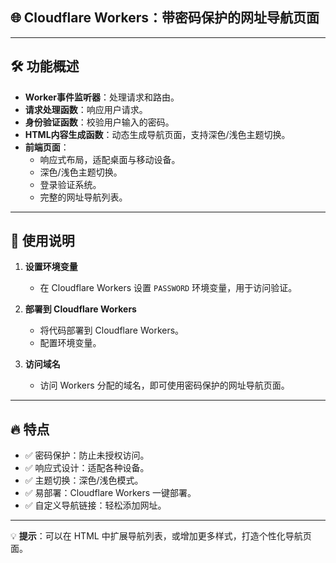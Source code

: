## 🌐 **Cloudflare Workers：带密码保护的网址导航页面**

---

## 🛠️ **功能概述**
- **Worker事件监听器**：处理请求和路由。
- **请求处理函数**：响应用户请求。
- **身份验证函数**：校验用户输入的密码。
- **HTML内容生成函数**：动态生成导航页面，支持深色/浅色主题切换。
- **前端页面**：
  - 响应式布局，适配桌面与移动设备。
  - 深色/浅色主题切换。
  - 登录验证系统。
  - 完整的网址导航列表。

---

## 🚀 **使用说明**

1. **设置环境变量**
   - 在 Cloudflare Workers 设置 `PASSWORD` 环境变量，用于访问验证。

2. **部署到 Cloudflare Workers**
   - 将代码部署到 Cloudflare Workers。
   - 配置环境变量。

3. **访问域名**
   - 访问 Workers 分配的域名，即可使用密码保护的网址导航页面。

---

## 🔥 **特点**
- ✅ 密码保护：防止未授权访问。
- ✅ 响应式设计：适配各种设备。
- ✅ 主题切换：深色/浅色模式。
- ✅ 易部署：Cloudflare Workers 一键部署。
- ✅ 自定义导航链接：轻松添加网址。

---

💡 **提示**：可以在 HTML 中扩展导航列表，或增加更多样式，打造个性化导航页面。
